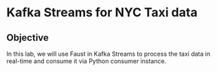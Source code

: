 # Kafka Streams for NYC Taxi data

## Objective

In this lab, we will use Faust in Kafka Streams to process the taxi data in real-time and consume it via Python consumer instance.
